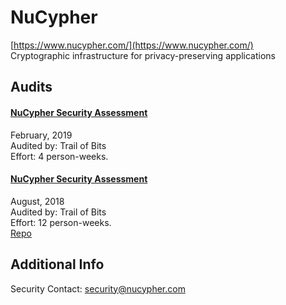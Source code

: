 
# NuCypher
  
[https://www.nucypher.com/](https://www.nucypher.com/)<br>
Cryptographic infrastructure for privacy-preserving applications


## Audits



#### [NuCypher Security Assessment](https://github.com/trailofbits/publications/blob/master/reviews/nucypher-2.pdf)

February, 2019<br>
Audited by: Trail of Bits<br>Effort: 4 person-weeks.<br>

      


#### [NuCypher Security Assessment](https://github.com/trailofbits/publications/blob/master/reviews/nucypher.pdf)

August, 2018<br>
Audited by: Trail of Bits<br>Effort: 12 person-weeks.<br>
[Repo](https://github.com/nucypher/nucypher/tree/master/nucypher)
      

  



## Additional Info

Security Contact: security@nucypher.com
